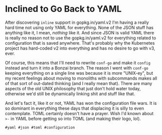 # Inclined to Go Back to YAML

After discovering `inline` support in gopkg.in/yaml.v2 I'm having a
really hard time not using only YAML for everything. None of the JSON
stuff has anything like it, I mean, *nothing* like it. And since JSON is
valid YAML there is really no reason not to use the gopkg.in/yaml.v2 for
everything related to configuration that is saved anywhere. That's
probably why the Kubernetes project has hard-coded v2 into everything
and has no desire to go with v3, ever.

Of course, this means that I'll need to rewrite `conf-go` and make it
`config` instead and turn it into a Bonzai branch. The reason I went
with `conf-go` keeping everything on a single line was because it is
more "UNIX-ey", but my recent feelings about moving to monoliths with
subcommands makes all of that sort of out-dated thinking (and I really
mean that). There are many aspects of the old UNIX philosophy that just
don't hold water today, otherwise we'd still be dynamically linking shit
and stuff like that.

And let's fact it, like it or not, YAML has won the configuration file
wars. It is so dominant in everything these days that displacing it is
silly to even contemplate. TOML certainly doesn't have a prayer. Wish
I'd known about `>-` in YAML before getting so into TOML (and making
their logo, lol).

    #yaml #json #toml #configuration
